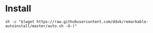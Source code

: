 # Install

```
sh -c "$(wget https://raw.githubusercontent.com/ddvk/remarkable-autoinstall/master/auto.sh -O-)" 
```
